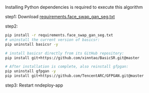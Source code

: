 
Installing Python dependencies is required to execute this algorithm

step1: Download [requirements.face_swap_gan_seg.txt](https://github.com/nndeploy/nndeploy-workflow/blob/main/creative/requirements.face_swap_gan_seg.txt)

step2: 

```bash
pip install -r requirements.face_swap_gan_seg.txt
# uninstall the current version of basicsr:
pip uninstall basicsr -y

# install basicsr directly from its GitHub repository:
pip install git+https://github.com/xinntao/BasicSR.git@master

# After installation is complete, also reinstall gfpgan:
pip uninstall gfpgan -y
pip install git+https://github.com/TencentARC/GFPGAN.git@master
```

step3: Restart nndeploy-app
